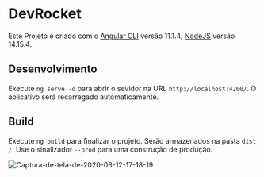 # DevRocket

Este Projeto é criado com o  [Angular CLI](https://github.com/angular/angular-cli) versão 11.1.4, [NodeJS](https://nodejs.org/en/) versão 14.15.4.

## Desenvolvimento

Execute `ng serve -o` para abrir o sevidor na URL  `http://localhost:4200/`. O aplicativo será recarregado automaticamente.

## Build

Execute `ng build` para finalizar o projeto. Serão armazenados na pasta `dist /`. Use o sinalizador `--prod` para uma construção de produção.

![Captura-de-tela-de-2020-08-12-17-18-19](https://user-images.githubusercontent.com/57969262/107710076-0db06600-6ca5-11eb-8b54-9cfd2d6a2c32.png)

